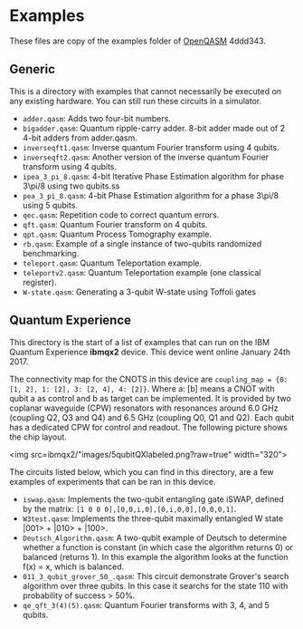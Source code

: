 # Examples

These files are copy of the examples folder of [OpenQASM](https://github.com/Qiskit/openqasm) 4ddd343.

## Generic

This is a directory with examples that cannot necessarily be executed on any existing hardware. You can still run these circuits in a simulator.

- `adder.qasm`: Adds two four-bit numbers.
- `bigadder.qasm`: Quantum ripple-carry adder. 8-bit adder made out of 2 4-bit adders from adder.qasm.
- `inverseqft1.qasm`: Inverse quantum Fourier transform using 4 qubits.
- `inverseqft2.qasm`: Another version of the inverse quantum Fourier transform using 4 qubits.
- `ipea_3_pi_8.qasm`: 4-bit Iterative Phase Estimation algorithm for phase 3\pi/8 using two qubits.ss
- `pea_3_pi_8.qasm`: 4-bit Phase Estimation algorithm for a phase 3\pi/8 using 5 qubits.
- `qec.qasm`: Repetition code to correct quantum errors.
- `qft.qasm`: Quantum Fourier transform on 4 qubits.
- `qpt.qasm`: Quantum Process Tomography example.
- `rb.qasm`: Example of a single instance of two-qubits randomized benchmarking.
- `teleport.qasm`: Quantum Teleportation example.
- `teleportv2.qasm`: Quantum Teleportation example (one classical register).
- `W-state.qasm`: Generating a 3-qubit W-state using Toffoli gates

## Quantum Experience

This directory is the start of a list of examples that can run on the IBM Quantum Experience **ibmqx2** device. This device went online January 24th 2017.

The connectivity map for the CNOTS in this device are `coupling_map = {0: [1, 2], 1: [2], 3: [2, 4], 4: [2]}`. Where a: [b] means a CNOT with qubit a as control and b as target can be implemented. It is provided by two coplanar waveguide (CPW) resonators with resonances around 6.0 GHz (coupling Q2, Q3 and Q4) and 6.5 GHz (coupling Q0, Q1 and Q2). Each qubit has a dedicated CPW for control and readout. The following picture shows the chip layout.

<img src=ibmqx2/"images/5qubitQXlabeled.png?raw=true" width="320">

The circuits listed below, which you can find in this directory, are a few examples of experiments that can be ran in this device.

- `iswap.qasm`: Implements the two-qubit entangling gate iSWAP, defined by the matrix: `[1 0 0 0],[0,0,i,0],[0,i,0,0],[0,0,0,1]`.
- `W3test.qasm`: Implements the three-qubit maximally entangled W state |001> + |010> + |100>.
- `Deutsch_Algorithm.qasm`: A two-qubit example of Deutsch to determine whether a function is constant (in which case the algorithm returns 0) or balanced (returns 1). In this example the algorithm looks at the function f(x) = x, which is balanced.
- `011_3_qubit_grover_50_.qasm`: This circuit demonstrate Grover's search algorithm over three qubits. In this case it searchs for the state 110 with probability of success > 50%.
- `qe_qft_3(4)(5).qasm`: Quantum Fourier transforms with 3, 4, and 5 qubits.
